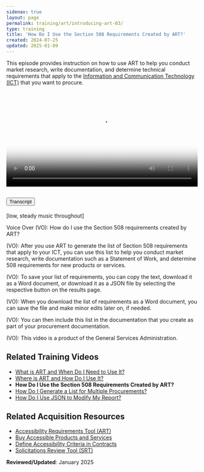 ```yaml
---
sidenav: true
layout: page
permalink: training/art/introducing-art-03/
type: training
title: 'How Do I Use the Section 508 Requirements Created by ART?'
created: 2024-07-25
updated: 2025-01-09
---
```

This episode provides instruction on how to use ART to help you conduct market research, write documentation, and determine technical requirements that apply to the [Information and Communication Technology (ICT)][6] that you want to procure. 

<video controls="controls" poster="{{site.baseurl}}/assets/images/thumbnails/training-art-poster-03.jpg" data-vscid="3qesx4ovd" style="width:100%" class="border-base radius-lg border-0px"><source src="https://assets.section508.gov/assets/videos/art-introduction-03-oc.mp4" type="video/mp4" /></video>

<div class="usa-accordion usa-accordion--bordered">
  <h2 class="usa-accordion__heading">
    <button type="button" class="usa-accordion__button" aria-expanded="false" aria-controls="a1">Transcript</button>
  </h2>
  <div id="a1" class="usa-accordion__content usa-prose">
    <p>[low, steady music throughout]</p>
    <p>Voice Over (VO): How do I use the Section 508 requirements created by ART?</p>
    <p>(VO): After you use ART to generate the list of Section 508 requirements that apply to your ICT, you can use this list to help you conduct market research, write documentation such as a Statement of Work, and determine 508 requirements for new products or services.</p>
    <p>(VO): To save your list of requirements, you can copy the text, download it as a Word document, or download it as a JSON file by selecting the respective button on the results page.</p>
    <p>(VO): When you download the list of requirements as a Word document, you can save the file and make minor edits later on, if needed.</p>
    <p>(VO): You can then include this list in the documentation that you create as part of your procurement documentation.</p>
    <p>(VO): This video is a product of the General Services Administration.</p>
  </div>
</div>

## Related Training Videos

* [What is ART and When Do I Need to Use It?][1]
* [Where is ART and How Do I Use It?][2]
* **How Do I Use the Section 508 Requirements Created by ART?**
* [How Do I Generate a List for Multiple Procurements?][4]
* [How Do I Use JSON to Modify My Report?][5]

## Related Acquisition Resources

  * [Accessibility Requirements Tool (ART)][7]
  * [Buy Accessible Products and Services][8]
  * [Define Accessibility Criteria in Contracts][9]
  * [Solicitations Review Tool (SRT)][10]

**Reviewed/Updated**: January 2025

[1]: {{site.baseurl}}/training/art/introducing-art-01/
[2]: {{site.baseurl}}/training/art/introducing-art-02/
[3]: {{site.baseurl}}/training/art/introducing-art-03/
[4]: {{site.baseurl}}/training/art/introducing-art-04/
[5]: {{site.baseurl}}/training/art/introducing-art-05/
[6]: {{site.baseurl}}/content/glossary/#ict
[7]: {{site.baseurl}}/art/
[8]: {{site.baseurl}}/buy/
[9]: {{site.baseurl}}/buy/define-accessibility-criteria/
[10]: {{site.baseurl}}/buy/solicitation-review-tool/